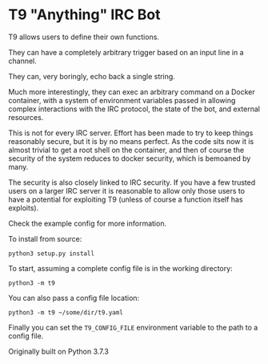 # T9 "Anything" IRC Bot

T9 allows users to define their own functions.

They can have a completely arbitrary trigger based on an input line in a
channel.

They can, very boringly, echo back a single string.

Much more interestingly, they can exec an arbitrary command on a Docker
container, with a system of environment variables passed in allowing complex
interactions with the IRC protocol, the state of the bot, and external
resources.

This is not for every IRC server. Effort has been made to try to keep things
reasonably secure, but it is by no means perfect. As the code sits now it is
almost trivial to get a root shell on the container, and then of course
the security of the system reduces to docker security, which is bemoaned by
many.

The security is also closely linked to IRC security. If you have a few trusted
users on a larger IRC server it is reasonable to allow only those users to have
a potential for exploiting T9 (unless of course a function itself has
exploits).

Check the example config for more information.

To install from source:

```
python3 setup.py install
```

To start, assuming a complete config file is in the working directory:

```
python3 -m t9
```

You can also pass a config file location:

```
python3 -m t9 ~/some/dir/t9.yaml
```

Finally you can set the `T9_CONFIG_FILE` environment variable to the path to
a config file.

Originally built on Python 3.7.3
